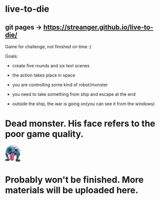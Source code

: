 # live-to-die

## git pages -> https://streanger.github.io/live-to-die/

Game for challenge, not finished on time :(

Goals:

  - create five rounds and six text scenes
  
  - the action takes place in space
  
  - you are controlling some kind of robot/monster
  
  - you need to take something from ship and escape at the end
  
  - outside the ship, the war is going on(you can see it from the windows)
  
# Dead monster. His face refers to the poor game quality.

![image](strange_dead.png)

# Probably won't be finished. More materials will be uploaded here.
